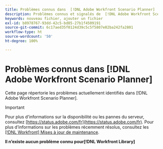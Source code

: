 ```yaml
---
title: Problèmes connus dans  [!DNL Adobe Workfront Scenario Planner]
description: Problèmes connus et signalés de  [!DNL Adobe Workfront Scenario Planner]
keywords: nouveau fichier, ajouter un fichier
exl-id: b8978767-93dd-42c5-bd85-27b1f4509191
source-git-commit: 6c17aed35f0124d39c5c5f5807e02ba242fa2801
workflow-type: ht
source-wordcount: '50'
ht-degree: 100%

---
```


# Problèmes connus dans [!DNL Adobe Workfront Scenario Planner]

Cette page répertorie les problèmes actuellement identifiés dans [!DNL Adobe Workfront Scenario Planner].

>[!IMPORTANT]
>
>Pour plus d’informations sur la disponibilité ou les pannes du serveur, consultez [https://status.adobe.com/fr](https://status.adobe.com/fr). Pour plus d’informations sur les problèmes récemment résolus, consultez les [[!DNL Workfront] Mises à jour de maintenance](../maintenance/current-updates.md).

**Il n’existe aucun problème connu pour[!DNL Workfront Library]**
<!--


-->
